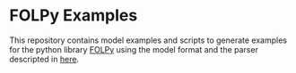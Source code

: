 # FOLPy Examples
This repository contains model examples and scripts to generate examples for the python library [FOLPy](https://github.com/gonzigaran/folpy) using the model format and the parser descripted in [here](https://github.com/gonzigaran/folpy/tree/master/folpy/utils/parser).
